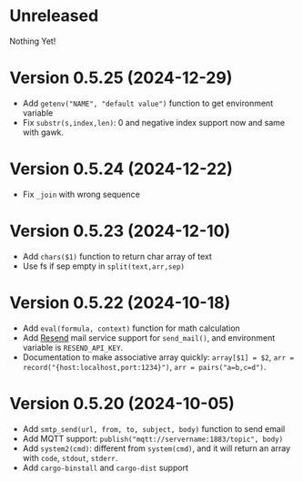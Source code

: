 # Unreleased

Nothing Yet!

# Version 0.5.25 (2024-12-29)

* Add `getenv("NAME", "default value")` function to get environment variable
* Fix `substr(s,index,len)`: 0 and negative index support now and same with gawk.

# Version 0.5.24 (2024-12-22)

* Fix `_join` with wrong sequence

# Version 0.5.23 (2024-12-10)

* Add `chars($1)` function to return char array of text
* Use fs if sep empty in `split(text,arr,sep)`

# Version 0.5.22 (2024-10-18)

* Add `eval(formula, context)` function for math calculation
* Add [Resend](https://resend.com/emails) mail service support for `send_mail()`, and environment variable is `RESEND_API_KEY`.
* Documentation to make associative array quickly: `array[$1] = $2`, `arr = record("{host:localhost,port:1234}")`, `arr = pairs("a=b,c=d")`.

# Version 0.5.20 (2024-10-05)

* Add `smtp_send(url, from, to, subject, body)` function to send email
* Add MQTT support: `publish("mqtt://servername:1883/topic", body)`
* Add `system2(cmd)`: different from `system(cmd)`, and it will return an array with `code`, `stdout`, `stderr`.
* Add `cargo-binstall` and `cargo-dist` support
